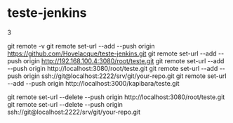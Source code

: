 # teste-jenkins

3

git remote -v
git remote set-url --add --push origin https://github.com/Hovelacque/teste-jenkins.git
git remote set-url --add --push origin http://192.168.100.4:3080/root/teste.git
git remote set-url --add --push origin http://localhost:3080/root/teste.git
git remote set-url --add --push origin ssh://git@localhost:2222/srv/git/your-repo.git
git remote set-url --add --push origin http://localhost:3000/kapibara/teste.git

git remote set-url --delete --push origin http://localhost:3080/root/teste.git
git remote set-url --delete --push origin ssh://git@localhost:2222/srv/git/your-repo.git